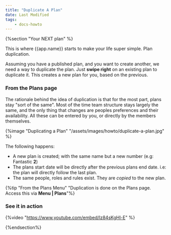 ```yaml
---
title: "Duplicate A Plan"
date: Last Modified
tags: 
    - docs-howto
---
```


{%section "Your NEXT plan" %}

This is where {{app.name}} starts to make your life super simple. Plan duplication.

Assuming you have a published plan, and you want to create another, we need a way to duplicate the plan. Just **swipe right** on an existing plan to duplicate it.   This creates a new plan for you, based on the previous. 

### From the Plans page

The rationale behind the idea of duplication is that for the most part, plans stay "sort of the same". Most of the time team structure stays largely the same, and the only thing that changes are peoples preferences and their availability.  All these can be entered by you, or directly by the members themselves. 

{%image "Duplicating a Plan" "/assets/images/howto/duplicate-a-plan.jpg" %}

The following happens:
- A new plan is created; with the same name but a new number (e.g: Fantastic **2**)
- The plans start date will be directly after the previous plans end date. i.e: the plan will directly follow the last plan.
- The same people, roles and rules exist. They are *copied* to the new plan.
 
{%tip "From the Plans Menu" "Duplication is done on the Plans page. Access this via <b>Menu | Plans</b>"%}

### See it in action

{%video "https://www.youtube.com/embed/lz84sKgHl-E" %}


{%endsection%}
